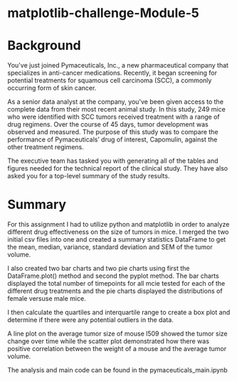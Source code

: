 # matplotlib-challenge-Module-5
# Background
You've just joined Pymaceuticals, Inc., a new pharmaceutical company that specializes in anti-cancer medications. Recently, it began screening for potential treatments for squamous cell carcinoma (SCC), a commonly occurring form of skin cancer.

As a senior data analyst at the company, you've been given access to the complete data from their most recent animal study. In this study, 249 mice who were identified with SCC tumors received treatment with a range of drug regimens. Over the course of 45 days, tumor development was observed and measured. The purpose of this study was to compare the performance of Pymaceuticals’ drug of interest, Capomulin, against the other treatment regimens.

The executive team has tasked you with generating all of the tables and figures needed for the technical report of the clinical study. They have also asked you for a top-level summary of the study results.

# Summary
For this assignment I had to utilize python and matplotlib in order to analyze different drug effectiveness on the size of tumors in mice.  I merged the two initial csv files into one and created a summary statistics DataFrame to get the mean, median, variance, standard deviation and SEM of the tumor volume.

I also created two bar charts and two pie charts using first the DataFrame.plot() method and second the pyplot method. The bar charts displayed the total number of timepoints for all mcie tested for each of the different drug treatments and the pie charts displayed the distributions of female versuse male mice.

I then calculate the quartiles and interquartile range to create a box plot and determine if there were any potential outliers in the data.

A line plot on the average tumor size of mouse l509 showed the tumor size change over time while the scatter plot demonstrated how there was positive correlation between the weight of a mouse and the average tumor volume.

The analysis and main code can be found in the pymaceuticals_main.ipynb
